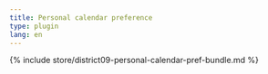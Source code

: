 ```yaml
---
title: Personal calendar preference
type: plugin
lang: en
---
```


{% include store/district09-personal-calendar-pref-bundle.md %}
